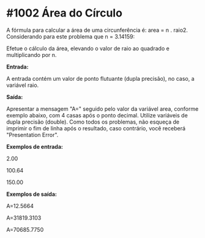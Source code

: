 # #1002 Área do Círculo

A fórmula para calcular a área de uma circunferência é: area = n . raio2. Considerando para este problema que n = 3.14159:

Efetue o cálculo da área, elevando o valor de raio ao quadrado e multiplicando por n.

**Entrada:**

A entrada contém um valor de ponto flutuante (dupla precisão), no caso, a variável raio.

**Saída:**

Apresentar a mensagem "A=" seguido pelo valor da variável area, conforme exemplo abaixo, com 4 casas após o ponto decimal. Utilize variáveis de dupla precisão (double). Como todos 
os problemas, não esqueça de imprimir o fim de linha após o resultado, caso contrário, você receberá "Presentation Error".

**Exemplos de entrada:**

2.00

100.64

150.00

**Exemplos de saída:**

A=12.5664

A=31819.3103

A=70685.7750
